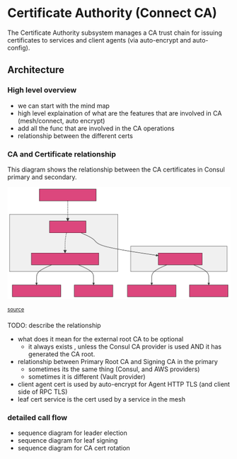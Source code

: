# Certificate Authority (Connect CA)

The Certificate Authority subsystem manages a CA trust chain for issuing certificates to
services and client agents (via auto-encrypt and auto-config).

## Architecture

### High level overview

- we can start with the mind map
- high level explaination of what are the features that are involved in CA (mesh/connect, auto encrypt)
- add all the func that are involved in the CA operations
- relationship between the different certs


### CA and Certificate relationship

This diagram shows the relationship between the CA certificates in Consul primary and
secondary.

![CA relationship](./cert-relationship.svg)

<sup>[source](./cert-relationship.mmd)</sup>

TODO: describe the relationship

* what does it mean for the external root CA to be optional
  * it always exists , unless the Consul CA provider is used AND it has generated the CA
    root.
* relationship between Primary Root CA and Signing CA in the primary
  * sometimes its the same thing (Consul, and AWS providers)
  * sometimes it is different (Vault provider)
* client agent cert is used by auto-encrypt for Agent HTTP TLS (and client side of RPC
  TLS)
* leaf cert service is the cert used by a service in the mesh

### detailed call flow
- sequence diagram for leader election
- sequence diagram for leaf signing
- sequence diagram for CA cert rotation
